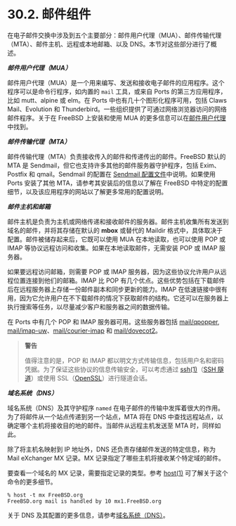 # 30.2. 邮件组件

在电子邮件交换中涉及到五个主要部分：邮件用户代理（MUA）、邮件传输代理（MTA）、邮件主机、远程或本地邮箱、以及 DNS。本节对这些部分进行了概述。

**_邮件用户代理（MUA）_**

邮件用户代理（MUA）是一个用来编写、发送和接收电子邮件的应用程序。这个程序可以是命令行程序，如内置的 `mail` 工具，或来自 Ports 的第三方应用程序，比如 mutt、alpine 或 elm。在 Ports 中也有几十个图形化程序可用，包括 Claws Mail、Evolution 和 Thunderbird。一些组织提供了可通过网络浏览器访问的网络邮件程序。关于在 FreeBSD 上安装和使用 MUA 的更多信息可以在[邮件用户代理](https://docs.freebsd.org/en/books/handbook/mail/#mail-agents)中找到。

**_邮件传输代理（MTA）_**

邮件传输代理（MTA）负责接收传入的邮件和传递传出的邮件。FreeBSD 默认的 MTA 是 Sendmail，但它也支持许多其他的邮件服务器守护程序，包括 Exim、Postfix 和 qmail。Sendmail 的配置在 [Sendmail 配置文件](https://docs.freebsd.org/en/books/handbook/mail/#sendmail)中说明。如果使用 Ports 安装了其他 MTA，请参考其安装后的信息以了解在 FreeBSD 中特定的配置细节，以及该应用程序的网站以了解更多常用的配置说明。

**_邮件主机和邮箱_**

邮件主机是负责为主机或网络传递和接收邮件的服务器。邮件主机收集所有发送到域名的邮件，并将其存储在默认的 **mbox** 或替代的 Maildir 格式中，具体取决于配置。邮件被储存起来后，它既可以使用 MUA 在本地读取，也可以使用 POP 或 IMAP 等协议远程访问和收集。如果在本地读取邮件，无需安装 POP 或 IMAP 服务器。

如果要远程访问邮箱，则需要 POP 或 IMAP 服务器，因为这些协议允许用户从远程位置连接到他们的邮箱。IMAP 比 POP 有几个优点。这些优势包括在下载邮件后在远程服务器上存储一份邮件副本和同步更新的能力。IMAP 在低速链接中很有用，因为它允许用户在不下载邮件的情况下获取邮件的结构。它还可以在服务器上执行搜索等任务，以尽量减少客户和服务器之间的数据传输。

在 Ports 中有几个 POP 和 IMAP 服务器可用。这些服务器包括 [mail/qpopper](https://cgit.freebsd.org/ports/tree/mail/qpopper/pkg-descr), [mail/imap-uw](https://cgit.freebsd.org/ports/tree/mail/imap-uw/pkg-descr)、[mail/courier-imap](https://cgit.freebsd.org/ports/tree/mail/courier-imap/pkg-descr) 和 [mail/dovecot2](https://cgit.freebsd.org/ports/tree/mail/dovecot2/pkg-descr)。

> **警告**
>
> 值得注意的是，POP 和 IMAP 都以明文方式传输信息，包括用户名和密码凭据。为了保证这些协议的信息传输安全，可以考虑通过 [ssh(1)](https://www.freebsd.org/cgi/man.cgi?query=ssh&sektion=1&format=html)（[SSH 隧道](https://docs.freebsd.org/en/books/handbook/security/index.html#security-ssh-tunneling)）或使用 SSL（[OpenSSL](https://docs.freebsd.org/en/books/handbook/security/index.html#openssl)）进行隧道会话。

**_域名系统（DNS）_**

域名系统（DNS）及其守护程序 `named` 在电子邮件的传输中发挥着很大的作用。为了将邮件从一个站点传递到另一个站点，MTA 将在 DNS 中查找远程站点，以确定哪个主机将接收目的地的邮件。当邮件从远程主机发送至 MTA 时，同样如此。

除了将主机名映射到 IP 地址外，DNS 还负责存储邮件发送的特定信息，称为 Mail eXchanger MX 记录。MX 记录指定了哪些主机将接收某个特定域的邮件。

要查看一个域名的 MX 记录，需要指定记录的类型。参考 [host(1)](https://www.freebsd.org/cgi/man.cgi?query=host&sektion=1&format=html) 可了解关于这个命令的更多细节。

```
% host -t mx FreeBSD.org
FreeBSD.org mail is handled by 10 mx1.FreeBSD.org
```

关于 DNS 及其配置的更多信息，请参考[域名系统（DNS）](https://docs.freebsd.org/en/books/handbook/network-servers/index.html#network-dns)。